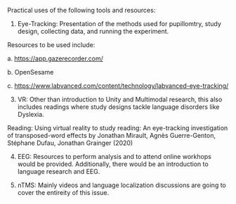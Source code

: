 
Practical uses of the following tools and resources:

1. Eye-Tracking: Presentation of the methods used for pupillomtry, study design, collecting data, and running the experiment.

Resources to be used include:
 
a. https://app.gazerecorder.com/

b. OpenSesame

c. https://www.labvanced.com/content/technology/labvanced-eye-tracking/




3. VR: Other than introduction to Unity and Multimodal research, this also includes readings where study designs tackle language disorders like Dyslexia.

Reading: 
Using virtual reality to study reading: An eye-tracking investigation of transposed-word effects by Jonathan Mirault, Agnès Guerre-Genton, Stéphane Dufau, Jonathan Grainger (2020)



4. EEG: Resources to perform analysis and to attend online workhops would be provided. Additionally, there would be an introduction to language research and EEG.


5. nTMS: Mainly videos and language localization discussions are going to cover the entireity of this issue.
